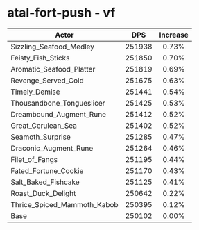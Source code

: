 # atal-fort-push - vf
| Actor | DPS | Increase |
|---|:---:|:---:|
|Sizzling_Seafood_Medley|251938|0.73%|
|Feisty_Fish_Sticks|251850|0.70%|
|Aromatic_Seafood_Platter|251819|0.69%|
|Revenge_Served_Cold|251675|0.63%|
|Timely_Demise|251441|0.54%|
|Thousandbone_Tongueslicer|251425|0.53%|
|Dreambound_Augment_Rune|251412|0.52%|
|Great_Cerulean_Sea|251402|0.52%|
|Seamoth_Surprise|251285|0.47%|
|Draconic_Augment_Rune|251264|0.46%|
|Filet_of_Fangs|251195|0.44%|
|Fated_Fortune_Cookie|251170|0.43%|
|Salt_Baked_Fishcake|251125|0.41%|
|Roast_Duck_Delight|250642|0.22%|
|Thrice_Spiced_Mammoth_Kabob|250395|0.12%|
|Base|250102|0.00%|
